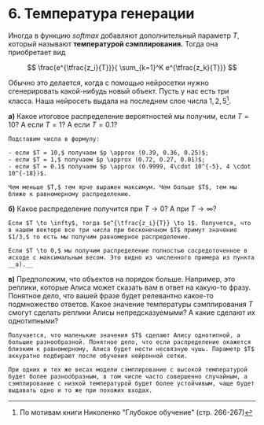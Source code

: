 # 6. Температура генерации

Иногда в функцию $softmax$ добавляют дополнительный параметр $T$, который называют **температурой сэмплирования.** Тогда она приобретает вид 

$$ 
\frac{e^{\tfrac{z_i}{T}}}{ \sum_{k=1}^K e^{\tfrac{z_k}{T}}}
$$

Обычно это делается, когда с помощью нейросетки нужно сгенерировать какой-нибудь новый объект. Пусть у нас есть три класса. Наша нейросеть выдала на последнем слое числа $1,2,5$[^nik_note].

__а)__ Какое итоговое распределение вероятностей мы получим, если $T = 10$? А если $T = 1$? А если $T = 0.1$? 

```{dropdown} Решение
Подставим числа в формулу:

- если $T = 10,$ получаем $p \approx (0.39, 0.36, 0.25)$;
- если $T = 1,$ получаем $p \approx (0.72, 0.27, 0.01)$;
- если $T = 0.1$ получаем $p \approx (0.9999, 4\cdot 10^{-5}, 4 \cdot 10^{-18})$.

Чем меньше $T,$ тем ярче выражен максимум. Чем больше $T$, тем мы ближе к равномерному распределению. 

```

__б)__ Какое распределение получится при $T \to 0$? А при $T \to \infty$? 

```{dropdown} Решение
Если $T \to \infty$, тогда $e^{\tfrac{z_i}{T}} \to 1$. Получется, что в нашем векторе все три числа при бесконечном $T$ примут значение $1/3,$ то есть мы получим равномерное распределение. 

Если $T \to 0,$ мы получим распределение полностью сосредоточенное в исходе с максимальным весом. Это видно из численного примера из пункта __а).__

```

__в)__ Предположим, что объектов на порядок больше. Например, это реплики, которые Алиса может сказать вам в ответ на какую-то фразу.  Понятное дело, что вашей фразе будет релевантно какое-то подмножество ответов. Какое значение температуры сэмплирования $T$ смогут сделать реплики Алисы непредсказуемыми? А какие сделают их однотипными? 

```{dropdown} Решение
Получается, что маленькие значения $T$ сделают Алису однотипной, а большие разнообразной. Понятное дело, что если распределение окажется близким к равномерному, Алиса будет нести несвязную чушь. Параметр $T$ аккуратно подбирают после обучения нейронной сетки. 

При од­них и тех же весах модели сэмплирование с высокой температурой будет более разнообразным, в том числе часто совершенно случайным, а сэмплирование с низкой температурой будет более устойчивым, чаще будет выдавать одно и то же при похожих входах.

```


[^nik_note]: По мотивам книги Николенко "Глубокое обучение" (стр. 266-267)
